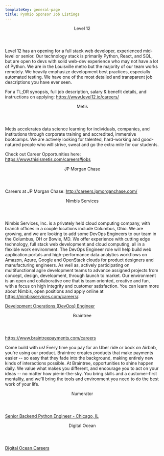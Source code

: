 ```yaml
---
templateKey: general-page
title: PyOhio Sponsor Job Listings
---
```


<div class="job-listings">
<!-- <div class="card">
  <header class="card-header">
    <p class="card-header-title">
      Sponsor name here
    </p>
  </header>
  <div class="card-content">
    Listing here
  </div>
</div> -->

<div class="card">
  <header class="card-header">
    <p class="card-header-title">
      Level 12
    </p>
  </header>
  <div class="card-content">
<p>Level 12 has an opening for a full stack web developer, experienced mid-level or senior.  Our technology stack is primarily Python, React, and SQL, but are open to devs with solid web-dev experience who may not have a lot of Python. We are in the Louisville metro but the majority of our team works remotely. We heavily emphasize development best practices, especially automated testing. We have one of the most detailed and transparent job descriptions you have ever seen.</p>
<p>For a TL;DR synopsis, full job description, salary & benefit details, and instructions on applying: <a href="https://www.level12.io/careers/">https://www.level12.io/careers/</a></p>
</div>
</div>

<div class="card">
  <header class="card-header">
    <p class="card-header-title">
      Metis
    </p>
  </header>
  <div class="card-content">
  <p>Metis accelerates data science learning for individuals, companies, and institutions through corporate training and accredited, immersive bootcamps. We are actively looking for talented, hard-working and good-natured people who will strive, sweat and go the extra mile for our students.</p>
  <p>Check out Career Opportunities here: <a href="https://www.thisismetis.com/careers#jobs">https://www.thisismetis.com/careers#jobs</a></p>
  </div>
</div>

<div class="card">
  <header class="card-header">
    <p class="card-header-title">
      JP Morgan Chase
    </p>
  </header>
  <div class="card-content">
    <p>Careers at JP Morgan Chase: <a href="http://careers.jpmorganchase.com/">http://careers.jpmorganchase.com/</a></p>
  </div>
</div>

<div class="card">
  <header class="card-header">
    <p class="card-header-title">
      Nimbis Services
    </p>
  </header>
  <div class="card-content">
<p>Nimbis Services, Inc. is a privately held cloud computing company, with branch offices
in a couple locations include Columbus, Ohio. We are growing, and we are looking to
add some DevOps Engineers to our team in the Columbus, OH or Bowie, MD. We offer
experience with cutting edge technology, full stack web development and cloud
computing, all in a flexible work environment. The DevOps Engineer role will help build
web application portals and high-performance data analytics workflows on Amazon,
Azure, Google and OpenStack clouds for product designers and manufacturing
engineers. As well as, actively participating on multifunctional agile development teams
to advance assigned projects from concept, design, development, through launch to
market. Our environment is an open and collaborative one that is team oriented,
creative and fun, with a focus on high integrity and customer satisfaction.
You can learn more about Nimbis, open positions and apply online at
<a href="https://nimbisservices.com/careers/">https://nimbisservices.com/careers/</a>.</p>
<p><a href="https://nimbisservices.com/careers/senior-development-operations-devops-engineer/">Development Operations (DevOps) Engineer</a></p>
  </div>
</div>

<div class="card">
  <header class="card-header">
    <p class="card-header-title">
      Braintree
    </p>
  </header>
  <div class="card-content">
    <p><a href="https://www.braintreepayments.com/careers">https://www.braintreepayments.com/careers</a><p>
    <p>Come build with us! Every time you pay for an Uber ride or book on Airbnb, you're using our product. Braintree creates products that make payments easier -- so easy that they fade into the background, making entirely new kinds of interactions possible. At Braintree, opportunities to shine happen daily. We value what makes you different, and encourage you to act on your ideas -- no matter how pie-in-the-sky. You bring skills and a customer-first mentality, and we'll bring the tools and environment you need to do the best work of your life.</p>
  </div>
</div>

<div class="card">
  <header class="card-header">
    <p class="card-header-title">
        Numerator
    </p>
  </header>
  <div class="card-content">
    <p><a href="http://hrbrg.co/374bs4">Senior Backend Python Engineer - Chicago, IL</a></p>
  </div>
</div>

<div class="card">
  <header class="card-header">
    <p class="card-header-title">
      Digital Ocean
    </p>
  </header>
  <div class="card-content">
     <a href="https://www.digitalocean.com/careers/">Digital Ocean Careers</a>
  </div>
</div>

</div>